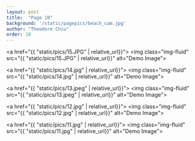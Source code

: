 ```yaml
---
layout: post
title:  "Page 10"
background: '/static/pagepics/beach_cam.jpg'
author: "Theodore Chiu"
order: 10
---
```


<a href="{{ "static/pics/15.JPG" | relative_url}}">
	<img class="img-fluid" src="{{ "static/pics/15.JPG" | relative_url}}" alt="Demo Image">
</a>

<a href="{{ "static/pics/14.jpg" | relative_url}}">
	<img class="img-fluid" src="{{ "static/pics/14.jpg" | relative_url}}" alt="Demo Image">
</a>

<a href="{{ "static/pics/13.jpeg" | relative_url}}">
	<img class="img-fluid" src="{{ "static/pics/13.jpeg" | relative_url}}" alt="Demo Image">
</a>

<a href="{{ "static/pics/12.jpg" | relative_url}}">
	<img class="img-fluid" src="{{ "static/pics/12.jpg" | relative_url}}" alt="Demo Image">
</a>

<a href="{{ "static/pics/11.jpg" | relative_url}}">
	<img class="img-fluid" src="{{ "static/pics/11.jpg" | relative_url}}" alt="Demo Image">
</a>

